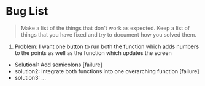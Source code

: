 # Bug List

> Make a list of the things that don't work as expected. Keep a list of things that you have fixed and try to document how you solved them.

1. Problem: I want one button to run both the function which adds numbers to the points as well as the function which updates the screen
 - Solution1: Add semicolons [failure]
 - solution2: Integrate both functions into one overarching function [failure]
 - solution3: ...
